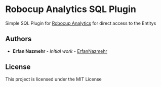 # Robocup Analytics SQL Plugin

Simple SQL Plugin for [Robocup Analytics](https://github.com/illiano/Robocup-Analytics) for direct access to the Entitys 

## Authors

* **Erfan Nazmehr** - *Initial work* - [ErfanNazmehr](https://github.com/illiano)

## License

This project is licensed under the MIT License